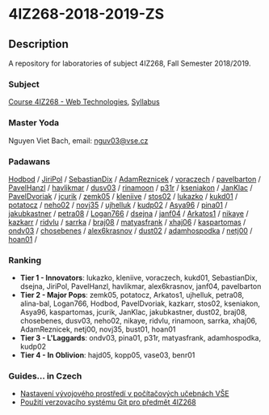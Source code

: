 # 4IZ268-2018-2019-ZS



## Description
A repository for laboratories of subject 4IZ268, Fall Semester 2018/2019.



### Subject
[Course 4IZ268 - Web Technologies](https://insis.vse.cz/auth/katalog/syllabus.pl?odkud=;zobrazit_sklad=0;zobrazit_obdobi=0;obdobi=;predmet=136513;typ=1;jazyk=3;vystup=1;lang=en), [Syllabus](https://github.com/nvbach91/4IZ268-2018-2019-ZS/blob/master/course-syllabus.pdf)



### Master Yoda
Nguyen Viet Bach, email: [nguv03@vse.cz](mailto:nguv03@vse.cz)



### Padawans
[Hodbod](https://github.com/Hodbod) / [JiriPol](https://github.com/JiriPol) / [SebastianDix](https://github.com/SebastianDix) / [AdamReznicek](https://github.com/AdamReznicek) / [voraczech](https://github.com/voraczech) / [pavelbarton](https://github.com/pavelbarton) / [PavelHanzl](https://github.com/PavelHanzl) / [havlikmar](https://github.com/havlikmar) / [dusv03](https://github.com/dusv03) / [rinamoon](https://github.com/rinamoon) / [p31r](https://github.com/p31r) / [kseniakon](https://github.com/kseniakon) / [JanKlac](https://github.com/JanKlac) / [PavelDvoriak](https://github.com/PavelDvoriak) / [jcurik](https://github.com/jcurik) / [zemk05](https://github.com/zemk05) / [kleniive](https://github.com/kleniive) / [stos02](https://github.com/stos02) / [lukazko](https://github.com/lukazko) / [kukd01](https://github.com/kukd01) / [potatocz](https://github.com/potatocz) / [neho02](https://github.com/neho02) / [novj35](https://github.com/novj35) / [ujhelluk](https://github.com/ujhelluk) / [kudp02](https://github.com/kudp02) / [Asya96](https://github.com/Asya96) / [pina01](https://github.com/pina01) / [jakubkastner](https://github.com/jakubkastner) / [petra08](https://github.com/petra08) / [Logan766](https://github.com/Logan766) / [dsejna](https://github.com/dsejna) / [janf04](https://github.com/janf04) / [Arkatos1](https://github.com/Arkatos1) / [nikaye](https://github.com/nikaye) / [kazkarr](https://github.com/kazkarr) / [ridvlu](https://github.com/ridvlu) / [sarrka](https://github.com/sarrka) / [braj08](https://github.com/braj08) / [matyasfrank](https://github.com/matyasfrank) / [xhaj06](https://github.com/xhaj06) / [kaspartomas](https://github.com/kaspartomas) / [ondv03](https://github.com/ondv03) / [chosebenes](https://github.com/chosebenes) / [alex6krasnov](https://github.com/alex6krasnov) / [dust02](https://github.com/dust02) / [adamhospodka](https://github.com/adamhospodka) / [netj00](https://github.com/netj00) / [hoan01](https://github.com/hoan01) /



### Ranking
- **Tier 1 - Innovators**: lukazko, kleniive, voraczech, kukd01, SebastianDix, dsejna, JiriPol, PavelHanzl, havlikmar, alex6krasnov, janf04, pavelbarton
- **Tier 2 - Major Pops**: zemk05, potatocz, Arkatos1, ujhelluk, petra08, alina-bal, Logan766, Hodbod, PavelDvoriak, kazkarr, stos02, kseniakon, Asya96, kaspartomas, jcurik, JanKlac, jakubkastner, dust02, braj08, chosebenes, dusv03, neho02, nikaye, ridvlu, rinamoon, sarrka, xhaj06, AdamReznicek, netj00, novj35, bust01, hoan01
- **Tier 3 - L'Laggards**: ondv03, pina01, p31r, matyasfrank, adamhospodka, kudp02
- **Tier 4 - In Oblivion**: hajd05, kopp05, vase03, benr01



### Guides... in Czech
- [Nastavení vývojového prostředí v počítačových učebnách VŠE](https://github.com/nvbach91/4IZ268-2018-2019-ZS/blob/master/guide-uep)
- [Použití verzovacího systému Git pro předmět 4IZ268](https://github.com/nvbach91/4IZ268-2018-2019-ZS/blob/master/guide-git)


